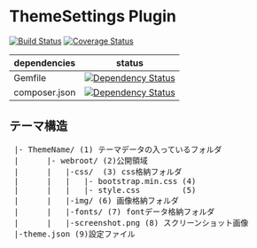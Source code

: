 ThemeSettings Plugin
====================

[![Build Status](https://travis-ci.org/NetCommons3/ThemeSettings.svg?branch=master)](https://travis-ci.org/NetCommons3/ThemeSettings)
[![Coverage Status](https://coveralls.io/repos/NetCommons3/ThemeSettings/badge.png)](https://coveralls.io/r/NetCommons3/ThemeSettings)

| dependencies | status |
| ------------ | ------ |
| Gemfile | [![Dependency Status](https://www.versioneye.com/user/projects/52f1cc16ec13757904000127/badge.png)](https://www.versioneye.com/user/projects/52f1cc16ec13757904000127) |
| composer.json | [![Dependency Status](https://www.versioneye.com/user/projects/52f1cc19ec13756b480000c4/badge.png)](https://www.versioneye.com/user/projects/52f1cc19ec13756b480000c4) |

## テーマ構造

<pre>
 |- ThemeName/ (1) テーマデータの入っているフォルダ
 |		|- webroot/ (2)公開領域
 |		|	|-css/  (3) css格納フォルダ
 |		|	|	|- bootstrap.min.css (4)
 |		|	|	|- style.css         (5)
 |		|	|-img/ (6) 画像格納フォルダ
 |		|	|-fonts/ (7) fontデータ格納フォルダ
 |		|	|-screenshot.png (8) スクリーンショット画像
 |-theme.json (9)設定ファイル
</pre>


